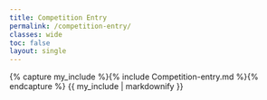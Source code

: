 ```yaml
---
title: Competition Entry
permalink: /competition-entry/
classes: wide
toc: false
layout: single
---
```


{% capture my_include %}{% include Competition-entry.md %}{% endcapture %}
{{ my_include | markdownify }}
